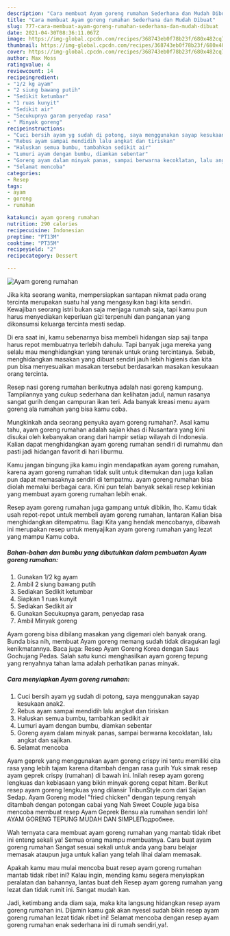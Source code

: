 ```yaml
---
description: "Cara membuat Ayam goreng rumahan Sederhana dan Mudah Dibuat"
title: "Cara membuat Ayam goreng rumahan Sederhana dan Mudah Dibuat"
slug: 777-cara-membuat-ayam-goreng-rumahan-sederhana-dan-mudah-dibuat
date: 2021-04-30T08:36:11.067Z
image: https://img-global.cpcdn.com/recipes/368743eb0f78b23f/680x482cq70/ayam-goreng-rumahan-foto-resep-utama.jpg
thumbnail: https://img-global.cpcdn.com/recipes/368743eb0f78b23f/680x482cq70/ayam-goreng-rumahan-foto-resep-utama.jpg
cover: https://img-global.cpcdn.com/recipes/368743eb0f78b23f/680x482cq70/ayam-goreng-rumahan-foto-resep-utama.jpg
author: Max Moss
ratingvalue: 4
reviewcount: 14
recipeingredient:
- "1/2 kg ayam"
- "2 siung bawang putih"
- "Sedikit ketumbar"
- "1 ruas kunyit"
- "Sedikit air"
- "Secukupnya garam penyedap rasa"
- " Minyak goreng"
recipeinstructions:
- "Cuci bersih ayam yg sudah di potong, saya menggunakan sayap kesukaan anak2."
- "Rebus ayam sampai mendidih lalu angkat dan tiriskan"
- "Haluskan semua bumbu, tambahkan sedikit air"
- "Lumuri ayam dengan bumbu, diamkan sebentar"
- "Goreng ayam dalam minyak panas, sampai berwarna kecoklatan, lalu angkat dan sajikan."
- "Selamat mencoba"
categories:
- Resep
tags:
- ayam
- goreng
- rumahan

katakunci: ayam goreng rumahan 
nutrition: 290 calories
recipecuisine: Indonesian
preptime: "PT13M"
cooktime: "PT35M"
recipeyield: "2"
recipecategory: Dessert

---
```



![Ayam goreng rumahan](https://img-global.cpcdn.com/recipes/368743eb0f78b23f/680x482cq70/ayam-goreng-rumahan-foto-resep-utama.jpg)

Jika kita seorang wanita, mempersiapkan santapan nikmat pada orang tercinta merupakan suatu hal yang mengasyikan bagi kita sendiri. Kewajiban seorang istri bukan saja menjaga rumah saja, tapi kamu pun harus menyediakan keperluan gizi terpenuhi dan panganan yang dikonsumsi keluarga tercinta mesti sedap.

Di era  saat ini, kamu sebenarnya bisa membeli hidangan siap saji tanpa harus repot membuatnya terlebih dahulu. Tapi banyak juga mereka yang selalu mau menghidangkan yang terenak untuk orang tercintanya. Sebab, menghidangkan masakan yang dibuat sendiri jauh lebih higienis dan kita pun bisa menyesuaikan masakan tersebut berdasarkan masakan kesukaan orang tercinta. 

Resep nasi goreng rumahan berikutnya adalah nasi goreng kampung. Tampilannya yang cukup sederhana dan kelihatan jadul, namun rasanya sangat gurih dengan campuran ikan teri. Ada banyak kreasi menu ayam goreng ala rumahan yang bisa kamu coba.

Mungkinkah anda seorang penyuka ayam goreng rumahan?. Asal kamu tahu, ayam goreng rumahan adalah sajian khas di Nusantara yang kini disukai oleh kebanyakan orang dari hampir setiap wilayah di Indonesia. Kalian dapat menghidangkan ayam goreng rumahan sendiri di rumahmu dan pasti jadi hidangan favorit di hari liburmu.

Kamu jangan bingung jika kamu ingin mendapatkan ayam goreng rumahan, karena ayam goreng rumahan tidak sulit untuk ditemukan dan juga kalian pun dapat memasaknya sendiri di tempatmu. ayam goreng rumahan bisa diolah memalui berbagai cara. Kini pun telah banyak sekali resep kekinian yang membuat ayam goreng rumahan lebih enak.

Resep ayam goreng rumahan juga gampang untuk dibikin, lho. Kamu tidak usah repot-repot untuk membeli ayam goreng rumahan, lantaran Kalian bisa menghidangkan ditempatmu. Bagi Kita yang hendak mencobanya, dibawah ini merupakan resep untuk menyajikan ayam goreng rumahan yang lezat yang mampu Kamu coba.

<!--inarticleads1-->

##### Bahan-bahan dan bumbu yang dibutuhkan dalam pembuatan Ayam goreng rumahan:

1. Gunakan 1/2 kg ayam
1. Ambil 2 siung bawang putih
1. Sediakan Sedikit ketumbar
1. Siapkan 1 ruas kunyit
1. Sediakan Sedikit air
1. Gunakan Secukupnya garam, penyedap rasa
1. Ambil  Minyak goreng


Ayam goreng bisa dibilang masakan yang digemari oleh banyak orang. Bunda bisa nih, membuat Ayam goreng memang sudah tidak diragukan lagi kenikmatannya. Baca juga: Resep Ayam Goreng Korea dengan Saus Gochujang Pedas. Salah satu kunci menghasilkan ayam goreng tepung yang renyahnya tahan lama adalah perhatikan panas minyak. 

<!--inarticleads2-->

##### Cara menyiapkan Ayam goreng rumahan:

1. Cuci bersih ayam yg sudah di potong, saya menggunakan sayap kesukaan anak2.
1. Rebus ayam sampai mendidih lalu angkat dan tiriskan
1. Haluskan semua bumbu, tambahkan sedikit air
1. Lumuri ayam dengan bumbu, diamkan sebentar
1. Goreng ayam dalam minyak panas, sampai berwarna kecoklatan, lalu angkat dan sajikan.
1. Selamat mencoba


Ayam geprek yang menggunakan ayam goreng crispy ini tentu memiliki cita rasa yang lebih tajam karena ditambah dengan rasa gurih Yuk simak resep ayam geprek crispy (rumahan) di bawah ini. Inilah resep ayam goreng lengkuas dan kebiasaan yang bikin minyak goreng cepat hitam. Berikut resep ayam goreng lengkuas yang dilansir TribunStyle.com dari Sajian Sedap. Ayam Goreng model &#34;fried chicken&#34; dengan tepung renyah ditambah dengan potongan cabai yang Nah Sweet Couple juga bisa mencoba membuat resep Ayam Geprek Bensu ala rumahan sendiri loh! AYAM GORENG TEPUNG MUDAH DAN SIMPLEПодробнее. 

Wah ternyata cara membuat ayam goreng rumahan yang mantab tidak ribet ini enteng sekali ya! Semua orang mampu membuatnya. Cara buat ayam goreng rumahan Sangat sesuai sekali untuk anda yang baru belajar memasak ataupun juga untuk kalian yang telah lihai dalam memasak.

Apakah kamu mau mulai mencoba buat resep ayam goreng rumahan mantab tidak ribet ini? Kalau ingin, mending kamu segera menyiapkan peralatan dan bahannya, lantas buat deh Resep ayam goreng rumahan yang lezat dan tidak rumit ini. Sangat mudah kan. 

Jadi, ketimbang anda diam saja, maka kita langsung hidangkan resep ayam goreng rumahan ini. Dijamin kamu gak akan nyesel sudah bikin resep ayam goreng rumahan lezat tidak ribet ini! Selamat mencoba dengan resep ayam goreng rumahan enak sederhana ini di rumah sendiri,ya!.

